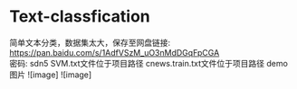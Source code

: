 # Text-classfication
简单文本分类，数据集太大，保存至网盘链接: https://pan.baidu.com/s/1AdfVSzM_uO3nMdDGqFpCGA  
密码: sdn5
SVM.txt文件位于项目路径
cnews.train.txt文件位于项目路径
demo图片
![image]
![image]
